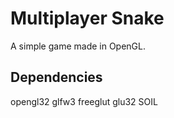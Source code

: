 # Multiplayer Snake #
A simple game made in OpenGL.

## Dependencies ##
opengl32
glfw3
freeglut
glu32
SOIL